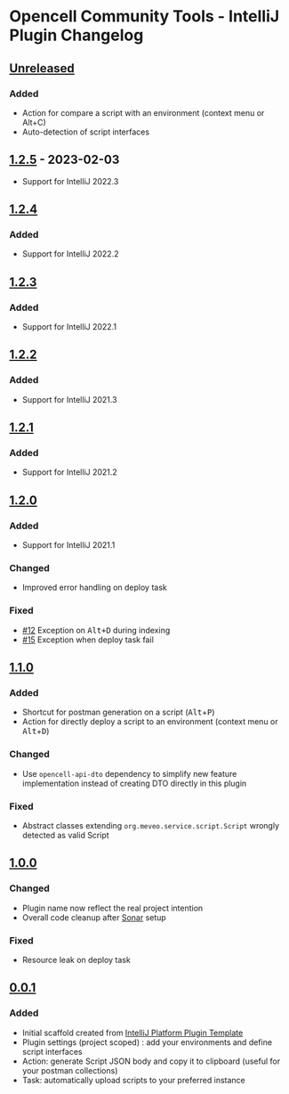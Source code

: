 <!-- Keep a Changelog guide -> https://keepachangelog.com -->

# Opencell Community Tools - IntelliJ Plugin Changelog

## [Unreleased]

### Added
- Action for compare a script with an environment (context menu or Alt+C)
- Auto-detection of script interfaces

## [1.2.5] - 2023-02-03
- Support for IntelliJ 2022.3

## [1.2.4]

### Added
- Support for IntelliJ 2022.2

## [1.2.3]

### Added
- Support for IntelliJ 2022.1

## [1.2.2]

### Added
- Support for IntelliJ 2021.3

## [1.2.1]

### Added
- Support for IntelliJ 2021.2

## [1.2.0]

### Added
- Support for IntelliJ 2021.1

### Changed
- Improved error handling on deploy task

### Fixed
- [#12](https://github.com/Halvra/opencell-intellij-plugin/issues/12) Exception on <kbd>Alt+D</kbd> during indexing
- [#15](https://github.com/Halvra/opencell-intellij-plugin/issues/15) Exception when deploy task fail

## [1.1.0]

### Added
- Shortcut for postman generation on a script (<kbd>Alt</kbd>+<kbd>P</kbd>)
- Action for directly deploy a script to an environment (context menu or <kbd>Alt</kbd>+<kbd>D</kbd>)

### Changed
- Use `opencell-api-dto` dependency to simplify new feature implementation instead of creating DTO directly in this plugin

### Fixed
- Abstract classes extending `org.meveo.service.script.Script` wrongly detected as valid Script

## [1.0.0]

### Changed
- Plugin name now reflect the real project intention
- Overall code cleanup after [Sonar](https://sonarcloud.io/dashboard?id=opencell-intellij-plugin) setup

### Fixed
- Resource leak on deploy task

## [0.0.1]

### Added
- Initial scaffold created from [IntelliJ Platform Plugin Template](https://github.com/JetBrains/intellij-platform-plugin-template)
- Plugin settings (project scoped) : add your environments and define script interfaces
- Action: generate Script JSON body and copy it to clipboard (useful for your postman collections)
- Task: automatically upload scripts to your preferred instance

[Unreleased]: https://github.com/Halvra/opencell-intellij-plugin/compare/v1.2.5...HEAD
[1.2.5]: https://github.com/Halvra/opencell-intellij-plugin/compare/v1.2.4...v1.2.5
[1.2.4]: https://github.com/Halvra/opencell-intellij-plugin/compare/v1.2.3...v1.2.4
[1.2.3]: https://github.com/Halvra/opencell-intellij-plugin/compare/v1.2.2...v1.2.3
[1.2.2]: https://github.com/Halvra/opencell-intellij-plugin/compare/v1.2.1...v1.2.2
[1.2.1]: https://github.com/Halvra/opencell-intellij-plugin/compare/v1.2.0...v1.2.1
[1.2.0]: https://github.com/Halvra/opencell-intellij-plugin/compare/v1.1.0...v1.2.0
[1.1.0]: https://github.com/Halvra/opencell-intellij-plugin/compare/v1.0.0...v1.1.0
[1.0.0]: https://github.com/Halvra/opencell-intellij-plugin/compare/v0.0.1...v1.0.0
[0.0.1]: https://github.com/Halvra/opencell-intellij-plugin/commits/v0.0.1

